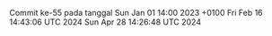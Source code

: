 Commit ke-55 pada tanggal Sun Jan 01 14:00 2023 +0100
Fri Feb 16 14:43:06 UTC 2024
Sun Apr 28 14:26:48 UTC 2024
